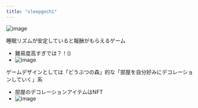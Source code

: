 ```yaml
---
title: "sleepgochi"
---
```


![image](https://gyazo.com/efb5cd4c5431c25b533597027787a2bd/thumb/1000)

睡眠リズムが安定していると報酬がもらえるゲーム
- 難易度高すぎでは？！()
- ![image](https://gyazo.com/51f2790e1594205ef139572b0f3ef719/thumb/1000)

ゲームデザインとしては「どうぶつの森」的な「部屋を自分好みにデコレーションしていく」系
- 部屋のデコレーションアイテムはNFT
- ![image](https://gyazo.com/7804d7ee4f69f1286c3d8557741e89df/thumb/1000)


